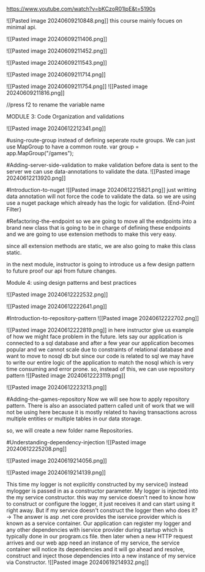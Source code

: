 
https://www.youtube.com/watch?v=bKCzoR01lpE&t=5190s

![[Pasted image 20240609210848.png]]
this course mainly focues on minimal api.

![[Pasted image 20240609211406.png]]

![[Pasted image 20240609211452.png]]

![[Pasted image 20240609211543.png]]

![[Pasted image 20240609211714.png]]

![[Pasted image 20240609211754.png]]
![[Pasted image 20240609211816.png]]

//press f2 to rename the variable name

MODULE 3: Code Organization and validations

![[Pasted image 20240612212341.png]]

#using-route-group
instead of defining seperate route groups. We can just use MapGroup to have a common route. 
var group = app.MapGroup("/games");

#Adding-server-side-validation
to make validation before data is sent to the server we can use data-annotations to validate the data. 
![[Pasted image 20240612213920.png]]

#Introduction-to-nuget
![[Pasted image 20240612215821.png]]
just writting data annotation will not force the code to validate the data. so we are using use a nuget package which already has the logic for validation. {End-Point Filter}

#Refactoring-the-endpoint
so we are going to move all the endpoints into a brand new class that is going to be in charge of defining these endpoints and we are going to use extension methods to make this very easy.

since all extension methods are static, we are also going to make this class static.

in the next module, instructor is going to introduce us a few design pattern to future proof our api from future changes.

Module 4: using design patterns and best practices

![[Pasted image 20240612222532.png]]

![[Pasted image 20240612222641.png]]

#Introduction-to-repository-pattern
![[Pasted image 20240612222702.png]]

![[Pasted image 20240612222819.png]]
 in here instructor give us example of how we might face problem in the future. lets say our application is connected to a sql database and after a few year our application becomes popular and we cannot scale due to constraints of relational database and want to move to nosql db but since our code is related to sql we may have to write our entire logic of the application to match the nosql which is very time consuming and error prone. 
so, instead of this, we can use repository pattern
![[Pasted image 20240612223119.png]]

![[Pasted image 20240612223213.png]]

#Adding-the-games-repository
Now we will see how to apply repository pattern. 
There is also an associated pattern called unit of work that we will not be using here because it is mostly related to having transactions across multiple entities or multiple tables in our data storage.

so, we will create a new folder name Repositories.

#Understanding-dependency-injection
![[Pasted image 20240612225208.png]]

![[Pasted image 20240619214056.png]]

![[Pasted image 20240619214139.png]]

This time my logger is not explicitly constructed by my service() instead mylogger is passed in as a constructor parameter. My logger is injected into the my service constructor. this way my service doesn't need to know how to construct or configure the logger, it just receives it and can start using it right away.  But if my service doesn't construct the logger then who does it? 
-> The answer is asp .net core provides the iservice provider which is known as a service container. Our application can register my logger and any other dependencies with iservice provider during startup which is typically done in our program.cs file.  then later when a new HTTP request arrives and our web app need an instance of my service, the service container will notice its dependencies and it will go ahead and resolve, construct and inject those dependencies into a new instance of my service via Constructor.
![[Pasted image 20240619214932.png]]
